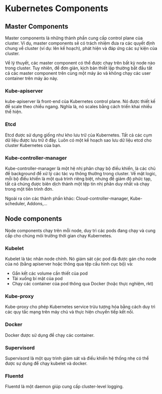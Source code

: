 # Kubernetes Components
## Master Components
Master components là những thành phần cung cấp control plane của cluster. Ví dụ, master components sẽ có trách nhiệm đưa ra các quyết định chung về cluster (ví dụ: lên kế hoạch), phát hiện và đáp ứng các sự kiện của cluster.

Về lý thuyết, các master component có thể được chạy trên bất kỳ node nào trong cluster. Tuy nhiên, để đơn giản, kịch bản thiết lập thường bắt đầu tất cả các master component trên cùng một máy ảo và không chạy các user container trên máy ảo này.

### Kube-apiserver
kube-apiserver là front-end của Kubernetes control plane. Nó được thiết kế để scale theo chiều ngang. Nghĩa là, nó scales bằng cách triển khai nhiều thể hiện.

### Etcd
Etcd được sử dụng giống như kho lưu trữ của Kubernetes. Tất cả các cụm dữ liệu được lưu trữ ở đây. Luôn có một kế hoạch sao lưu dữ liệu etcd cho cluster Kubernetes của bạn.

### Kube-controller-manager
Kube-controller-manager là một hệ nhị phân chạy bộ điều khiển, là các chủ đề background để xử lý các tác vụ thông thường trong cluster. Về mặt logic, mỗi bộ điều khiển là một quá trình riêng biệt, nhưng để giảm độ phức tạp, tất cả chúng được biên dịch thành một tệp tin nhị phân duy nhất và chạy trong một tiến trình đơn.

Ngoài ra còn các thành phần khác: Cloud-controller-manager, Kube-scheduler, Addons,...

## Node components
Node components chạy trên mỗi node, duy trì các pods đang chạy và cung cấp cho chúng môi trường thời gian chạy Kubernetes.

### Kubelet
Kubelet là tác nhân node chính. Nó giám sát các pod đã được gán cho node của nó (bằng apiserver hoặc thông qua tệp cấu hình cục bộ) và:
- Gắn kết các volume cần thiết của pod
- Tải xuống bí mật của pod
- Chạy các container của pod thông qua Docker (hoặc thực nghiệm, rkt)

### Kube-proxy
Kube-proxy cho phép Kubernetes service trừu tượng hóa bằng cách duy trì các quy tắc mạng trên máy chủ và thực hiện chuyển tiếp kết nối.

### Docker
Docker được sử dụng để chạy các container.

### Supervisord
Supervisord là một quy trình giám sát và điều khiển hệ thống nhẹ có thể được sự dụng để chạy kubelet và docker.

### Fluentd
Fluentd là một daemon giúp cung cấp cluster-level logging.